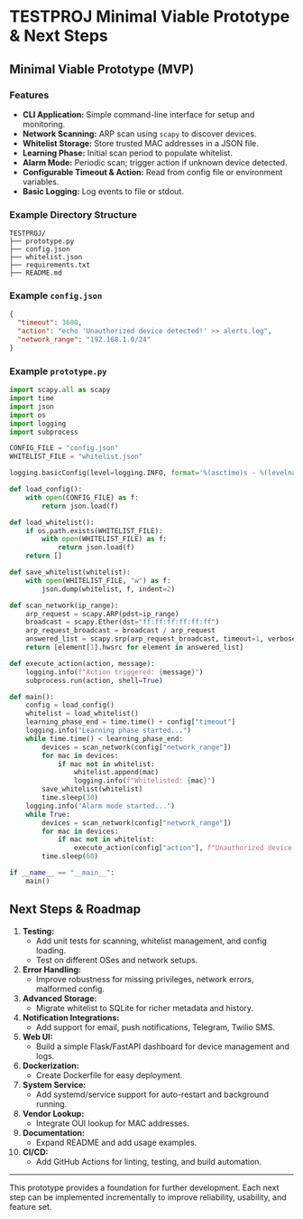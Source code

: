 # TESTPROJ Minimal Viable Prototype & Next Steps

## Minimal Viable Prototype (MVP)

### Features
- **CLI Application:** Simple command-line interface for setup and monitoring.
- **Network Scanning:** ARP scan using `scapy` to discover devices.
- **Whitelist Storage:** Store trusted MAC addresses in a JSON file.
- **Learning Phase:** Initial scan period to populate whitelist.
- **Alarm Mode:** Periodic scan; trigger action if unknown device detected.
- **Configurable Timeout & Action:** Read from config file or environment variables.
- **Basic Logging:** Log events to file or stdout.

### Example Directory Structure
```
TESTPROJ/
├── prototype.py
├── config.json
├── whitelist.json
├── requirements.txt
├── README.md
```

### Example `config.json`
```json
{
  "timeout": 3600,
  "action": "echo 'Unauthorized device detected!' >> alerts.log",
  "network_range": "192.168.1.0/24"
}
```

### Example `prototype.py`
```python
import scapy.all as scapy
import time
import json
import os
import logging
import subprocess

CONFIG_FILE = "config.json"
WHITELIST_FILE = "whitelist.json"

logging.basicConfig(level=logging.INFO, format='%(asctime)s - %(levelname)s - %(message)s')

def load_config():
    with open(CONFIG_FILE) as f:
        return json.load(f)

def load_whitelist():
    if os.path.exists(WHITELIST_FILE):
        with open(WHITELIST_FILE) as f:
            return json.load(f)
    return []

def save_whitelist(whitelist):
    with open(WHITELIST_FILE, "w") as f:
        json.dump(whitelist, f, indent=2)

def scan_network(ip_range):
    arp_request = scapy.ARP(pdst=ip_range)
    broadcast = scapy.Ether(dst="ff:ff:ff:ff:ff:ff")
    arp_request_broadcast = broadcast / arp_request
    answered_list = scapy.srp(arp_request_broadcast, timeout=1, verbose=False)[0]
    return [element[1].hwsrc for element in answered_list]

def execute_action(action, message):
    logging.info(f"Action triggered: {message}")
    subprocess.run(action, shell=True)

def main():
    config = load_config()
    whitelist = load_whitelist()
    learning_phase_end = time.time() + config["timeout"]
    logging.info("Learning phase started...")
    while time.time() < learning_phase_end:
        devices = scan_network(config["network_range"])
        for mac in devices:
            if mac not in whitelist:
                whitelist.append(mac)
                logging.info(f"Whitelisted: {mac}")
        save_whitelist(whitelist)
        time.sleep(30)
    logging.info("Alarm mode started...")
    while True:
        devices = scan_network(config["network_range"])
        for mac in devices:
            if mac not in whitelist:
                execute_action(config["action"], f"Unauthorized device: {mac}")
        time.sleep(60)

if __name__ == "__main__":
    main()
```

## Next Steps & Roadmap

1. **Testing:**
   - Add unit tests for scanning, whitelist management, and config loading.
   - Test on different OSes and network setups.
2. **Error Handling:**
   - Improve robustness for missing privileges, network errors, malformed config.
3. **Advanced Storage:**
   - Migrate whitelist to SQLite for richer metadata and history.
4. **Notification Integrations:**
   - Add support for email, push notifications, Telegram, Twilio SMS.
5. **Web UI:**
   - Build a simple Flask/FastAPI dashboard for device management and logs.
6. **Dockerization:**
   - Create Dockerfile for easy deployment.
7. **System Service:**
   - Add systemd/service support for auto-restart and background running.
8. **Vendor Lookup:**
   - Integrate OUI lookup for MAC addresses.
9. **Documentation:**
   - Expand README and add usage examples.
10. **CI/CD:**
    - Add GitHub Actions for linting, testing, and build automation.

---
This prototype provides a foundation for further development. Each next step can be implemented incrementally to improve reliability, usability, and feature set.
